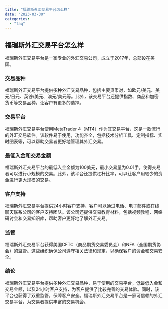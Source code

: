 ```yaml
---
title: "福瑞斯外汇交易平台怎么样"
date: "2023-03-30"
categories: 
  - "faq"
---
```


## 福瑞斯外汇交易平台怎么样

福瑞斯外汇交易平台是一家专业的外汇交易公司，成立于2017年，总部设在美国。

### 交易品种

福瑞斯外汇交易平台提供多种外汇交易品种，包括主要货币对，如欧元/美元、美元/日元、英镑/美元、澳元/美元等。此外，该交易平台还提供指数、商品和加密货币等交易品种，让客户有更多的选择。

### 交易平台

福瑞斯外汇交易平台使用MetaTrader 4（MT4）作为其交易平台，这是一款流行的外汇交易软件。该软件易于使用，功能齐全，包括技术分析工具、定制指标、实时图表等，可以帮助交易者更好地管理其外汇交易。

### 最低入金和交易金额

福瑞斯外汇交易平台的最低入金金额为100美元，最小交易量为0.01手，使得交易者可以进行小规模的交易。此外，该平台还提供杠杆比率，可以让客户用较少的资金进行更大规模的交易。

### 客户支持

福瑞斯外汇交易平台提供24小时客户支持，客户可以通过电话、电子邮件或在线聊天联系公司的客户支持团队。该公司还提供交易教育材料，包括视频教程、网络研讨会和交易知识库，帮助客户更好地了解外汇交易。

### 监管

福瑞斯外汇交易平台获得美国CFTC（商品期货交易委员会）和NFA（全国期货协会）的监管。这些组织确保公司遵守相关法律和规定，以确保客户的资金和交易安全。

### 结论

福瑞斯外汇交易平台提供多种外汇交易品种，易于使用的交易平台，低最低入金和交易金额，以及24小时客户支持，为客户提供了比较完善的交易体验。同时，该平台也获得了双重监管，保障客户安全。福瑞斯外汇交易平台是一家可信赖的外汇交易平台，为交易者提供丰富的交易机会。
